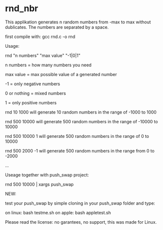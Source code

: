# rnd_nbr


This applikation generates n random numbers from -max to max without dublicates.
The numbers are separated by a space.


first compile with: gcc rnd.c -o rnd


Usage:

rnd "n numbers" "max value" "-1|0|1"

n numbers	= how many numbers you need

max value	= max possible value of a generated number

-1		= only negative numbers

0 or nothing	= mixed numbers

1		= only positive numbers


  
  rnd 10 1000 will generate 10 random numbers in the range of -1000 to 1000
  
  rnd 500 10000 will generate 500 random numbers in the range of -10000 to 10000

  rnd 500 10000 1 will generate 500 random numbers in the range of 0 to 10000

  rnd 500 2000 -1 will generate 500 random numbers in the range from 0 to -2000
  
  ...
  
  
Useage together with push_swap project:
  
  rnd 500 10000 | xargs push_swap
  


NEW:

test your push_swap by simple cloning in your push_swap folder and type:

on linux: bash testme.sh
on apple: bash appletest.sh
  
  
Please read the license:
  no garantees, no support, this was made for Linux.
